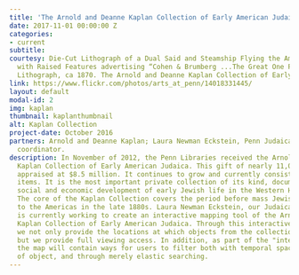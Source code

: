 ```yaml
---
title: 'The Arnold and Deanne Kaplan Collection of Early American Judaica'
date: 2017-11-01 00:00:00 Z
categories:
- current
subtitle: 
courtesy: Die-Cut Lithograph of a Dual Said and Steamship Flying the American Flag,
  with Raised Features advertising “Cohen & Brumberg ...The Great One Price Clothier.”
  Lithograph, ca 1870. The Arnold and Deanne Kaplan Collection of Early American Judaica.
link: https://www.flickr.com/photos/arts_at_penn/14018331445/
layout: default
modal-id: 2
img: kaplan
thumbnail: kaplanthumbnail
alt: Kaplan Collection
project-date: October 2016
partners: Arnold and Deanne Kaplan; Laura Newman Eckstein, Penn Judaica DH project
  coordinator.
description: In November of 2012, the Penn Libraries received the Arnold and Deanne
  Kaplan Collection of Early American Judaica. This gift of nearly 11,000 items was
  appraised at $8.5 million. It continues to grow and currently consists of over 13,000
  items. It is the most important private collection of its kind, documenting the
  social and economic development of early Jewish life in the Western Hemisphere.
  The core of the Kaplan Collection covers the period before mass Jewish migration
  to the Americas in the late 1880s. Laura Newman Eckstein, our Judaica DH coordinator,
  is currently working to create an interactive mapping tool of the Arnold and Deanne
  Kaplan Collection of Early American Judaica. Through this interactive mapping tool,
  we not only provide the locations at which objects from the collection originate,
  but we provide full viewing access. In addition, as part of the "interactive" component,
  the map will contain ways for users to filter both with temporal space, with type
  of object, and through merely elastic searching.
---
```


